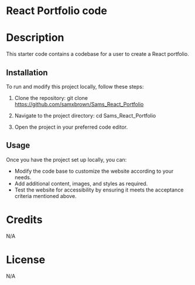 # React Portfolio code

# Description
This starter code contains a codebase for a user to create a React portfolio.

## Installation

To run and modify this project locally, follow these steps:

1. Clone the repository:
git clone https://github.com/samxbrown/Sams_React_Portfolio

2. Navigate to the project directory:
cd Sams_React_Portfolio

3. Open the project in your preferred code editor.

## Usage

Once you have the project set up locally, you can:

* Modify the code base to customize the website according to your needs.
* Add additional content, images, and styles as required.
* Test the website for accessibility by ensuring it meets the acceptance criteria mentioned above.

# Credits
N/A

# License
N/A
